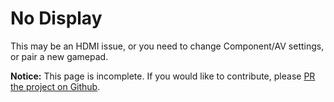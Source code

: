 # No Display

This may be an HDMI issue, or you need to change Component/AV settings, or pair a new gamepad.

**Notice:** This page is incomplete. If you would like to contribute, please [PR the project on Github](https://github.com/fortheusers/wiifixu.com).